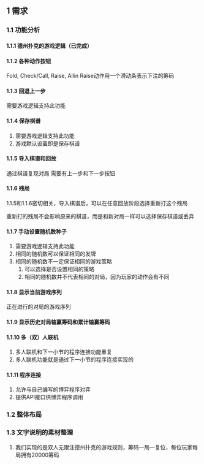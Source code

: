 ## 1 需求
### 1.1 功能分析
#### 1.1.1 德州扑克的游戏逻辑（已完成）

#### 1.1.2 各种动作按钮
Fold, Check/Call, Raise, Allin
Raise动作用一个滑动条表示下注的筹码

#### 1.1.3 回退上一步
需要游戏逻辑支持此功能

#### 1.1.4 保存棋谱
1. 需要游戏逻辑支持此功能
2. 游戏默认设置即是保存棋谱

#### 1.1.5 导入棋谱和回放
通过棋谱复现对局
需要有上一步和下一步按钮

#### 1.1.6 残局
1.1.5和1.1.6密切相关，导入棋谱后，可以在任意回放阶段选择重新打这个残局

重新打的残局不会影响原来的棋谱，而是和新对局一样可以选择保存棋谱或丢弃

#### 1.1.7 手动设置随机数种子
1. 需要游戏逻辑支持此功能
2. 相同的随机数可以保证相同的发牌
3. 相同的随机数不一定保证相同的游戏策略
    1. 可以选择是否设置相同的策略
    2. 相同的随机数并不代表相同的对局，因为玩家的动作会有不同

#### 1.1.8 显示当前游戏序列
正在进行的对局的游戏序列

#### 1.1.9 显示历史对局输赢筹码和累计输赢筹码

#### 1.1.10 多（双）人联机
1. 多人联机和下一小节的程序连接功能重复 
2. 多人联机功能就是通过下一小节的程序连接实现的

#### 1.1.11 程序连接
1. 允许与自己编写的博弈程序对弈
2. 提供API接口供博弈程序调用

### 1.2 整体布局

### 1.3 文字说明的素材整理
1. 我们实现的是双人无限注德州扑克的游戏规则，筹码一局一复位，每位玩家每局拥有20000筹码
